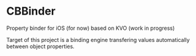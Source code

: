 # CBBinder
Property binder for iOS (for now) based on KVO (work in progress)

Target of this project is a binding engine transfering values automatically between object properties.
